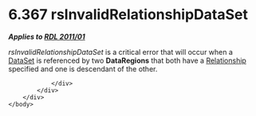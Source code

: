 <html dir="LTR" xmlns:mshelp="http://msdn.microsoft.com/mshelp" xmlns:ddue="http://ddue.schemas.microsoft.com/authoring/2003/5" xmlns:xlink="http://www.w3.org/1999/xlink" xmlns:tool="http://www.microsoft.com/tooltip">
    <head>
        <meta http-equiv="Content-Type" content="text/html; CHARSET=utf-8"></meta>
        <meta name="save" content="history"></meta>
        <title>6.367 rsInvalidRelationshipDataSet</title>
        <xml>
            <mshelp:toctitle title="6.367 rsInvalidRelationshipDataSet"></mshelp:toctitle>
            <mshelp:rltitle title="[MS-RDL]: rsInvalidRelationshipDataSet"></mshelp:rltitle>
            <mshelp:keyword index="A" term="31c2f48a-1507-4ecb-857a-c1b78200693e"></mshelp:keyword>
            <mshelp:attr name="DCSext.ContentType" value="open specification"></mshelp:attr>
            <mshelp:attr name="AssetID" value="31c2f48a-1507-4ecb-857a-c1b78200693e"></mshelp:attr>
            <mshelp:attr name="TopicType" value="kbRef"></mshelp:attr>
            <mshelp:attr name="DCSext.Title" value="[MS-RDL]: rsInvalidRelationshipDataSet" />
        </xml>
    </head>
    <body>
        <div id="header">
            <h1 class="heading">6.367 rsInvalidRelationshipDataSet</h1>
        </div>
        <div id="mainSection">
            <div id="mainBody">
                <div id="allHistory" class="saveHistory"></div>
                <div id="sectionSection0" class="section" name="collapseableSection">
                    

<p><b><i>Applies to </i></b><a href="bf2bab1a-b608-4bcc-b718-1cc1baa9579c.html"><b><i>RDL 2011/01</i></b></a></p>

<p><i>rsInvalidRelationshipDataSet</i> is a critical error that
will occur when a <a href="a14782b0-2e2f-4305-83a3-3de3fd750b6a.html">DataSet</a>
is referenced by two <b>DataRegions</b> that both have a <a href="6d1c77e5-1573-4ad6-8d2a-c507411ad94b.html">Relationship</a> specified and
one is descendant of the other.</p>


                </div>
            </div>
        </div>
    </body>
</html>
